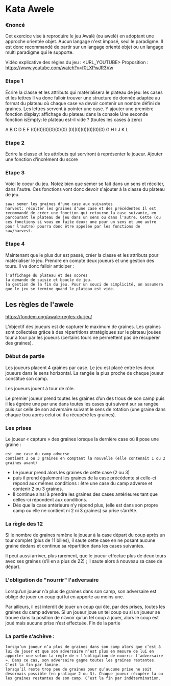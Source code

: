 # Kata Awele

### €noncé

Cet exercice vise à reproduire le jeu Awalé (ou awelé) en adoptant une approche orientée objet. Aucun langage n'est imposé, seul le paradigme. Il est donc recommandé de partir sur un langage orienté objet ou un langage multi paradigme qui le supporte.

Vidéo explicative des règles du jeu : <URL_YOUTUBE> Proposition : https://www.youtube.com/watch?v=f0LXPwJR3Vw

### Etape 1

Écrire la classe et les attributs qui matérialisera le plateau de jeu: les cases et les lettres Il va donc falloir trouver une structure de donnée adaptée au format du plateau où chaque case va devoir contenir un nombre défini de graines. Les lettres servent à pointer une case. Y ajouter une première fonction display: affichage du plateau dans la console Une seconde fonction isEmpty: le plateau est-il vide ? (toutes les cases à zero)

 A  B  C  D  E  F
(0)(0)(0)(0)(0)(0)
(0)(0)(0)(0)(0)(0)
 G  H  I  J  K  L

### Etape 2

Écrire la classe et les attributs qui serviront à représenter le joueur. Ajouter une fonction d'incrément du score

### Etape 3

Voici le coeur du jeu. Notez bien que semer se fait dans un sens et récolter, dans l'autre. Ces fonctions vont donc devoir s'ajouter à la classe du plateau de jeu.

    saw: semer les graines d'une case aux suivantes
    harvest: récolter les graines d'une case et des précédentes Il est recommandé de créer une fonction qui retourne la case suivante, en parcourant le plateau de jeu dans un sens ou dans l'autre. Cette (ou ces fonctions si vous en faite deux: une pour un sens et une autre pour l'autre) pourra donc être appelée par les fonctions de saw/harvest.

### Etape 4

Maintenant que le plus dur est passé, créer la classe et les attributs pour matérialiser le jeu. Prendre en compte deux joueurs et une gestion des tours. Il va donc falloir anticiper :

    l'affichage du plateau et des scores
    la demande de saisie et boucle de jeu.
    la gestion de la fin du jeu. Pour un souci de simplicité, on assumera que le jeu se termine quand le plateau est vide.

## Les règles de l'awele
https://fondem.ong/awale-regles-du-jeu/

L’objectif des joueurs est de capturer le maximum de graines. Les graines sont collectées grâce à des répartitions stratégiques sur le plateau jouées tour à tour par les joueurs (certains tours ne permettent pas de récupérer des graines).

### Début de partie

Les joueurs placent 4 graines par case. Le jeu est placé entre les deux joueurs dans le sens horizontal. La rangée la plus proche de chaque joueur constitue son camp.

Les joueurs jouent à tour de rôle.

Le premier joueur prend toutes les graines d’un des trous de son camp puis il les égrène une par une dans toutes les cases qui suivent sur sa rangée puis sur celle de son adversaire suivant le sens de rotation (une graine dans chaque trou après celui où il a récupéré les graines).

### Les prises

Le joueur « capture » des graines lorsque la dernière case où il pose une graine :

    est une case du camp adverse
    contient 2 ou 3 graines en comptant la nouvelle (elle contenait 1 ou 2 graines avant)

- Le joueur prend alors les graines de cette case (2 ou 3)
- puis il prend également les graines de la case précédente si celle-ci répond aux mêmes conditions : être une case du camp adverse et contenir 2 ou 3 graines. 
- Il continue ainsi à prendre les graines des cases antérieures tant que celles-ci répondent aux conditions. 
- Dès que la case antérieure n’y répond plus, (elle est dans son propre camp ou elle ne contient ni 2 ni 3 graines) sa prise s’arrête.

### La règle des 12

Si le nombre de graines ramène le joueur à la case départ du coup après un tour complet (plus de 11 billes), il saute cette case en ne posant aucune graine dedans et continue sa répartition dans les cases suivantes.

Il peut aussi arriver, plus rarement, que le joueur effectue plus de deux tours avec ses graines (s’il en a plus de 22) ; il saute alors à nouveau sa case de départ.

### L'obligation de "nourrir" l'adversaire

Lorsqu’un joueur n’a plus de graines dans son camp, son adversaire est obligé de jouer un coup qui lui en apporte au moins une.

Par ailleurs, il est interdit de jouer un coup qui ôte, par des prises, toutes les graines du camp adverse. Si un joueur joue un tel coup ou si un joueur se trouve dans la position de n’avoir qu’un tel coup à jouer, alors le coup est joué mais aucune prise n’est effectuée.
Fin de la partie

### La partie s’achève :

    lorsqu’un joueur n’a plus de graines dans son camp alors que c’est à lui de jouer et que son adversaire n’est plus en mesure de lui en apporter une selon la règle de « l’obligation de nourrir l’adversaire ». Dans ce cas, son adversaire gagne toutes les graines restantes. C’est la fin par famine.
    lorsqu’il reste trop peu de graines pour qu’aucune prise ne soit désormais possible (en pratique 2 ou 3). Chaque joueur récupère la ou les graines restantes de son camp. C’est la fin par indétermination.
